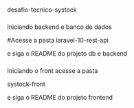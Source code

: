 ###
desafio-tecnico-systock

###
Iniciando backend e banco de dados

#Acesse a pasta
laravel-10-rest-api

e siga o README do projeto db e backend

###
Iniciando o front acesse a pasta

systock-front

e siga o README do projeto frontend
